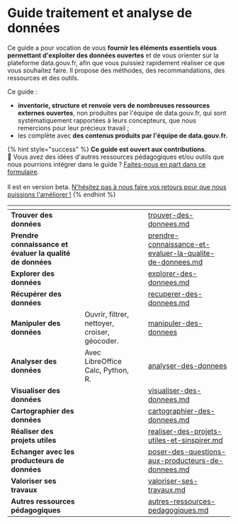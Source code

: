 # Guide traitement et analyse de données

Ce guide a pour vocation de vous **fournir les éléments essentiels vous permettant d'exploiter des données ouvertes** et de vous orienter sur la plateforme data.gouv.fr, afin que vous puissiez rapidement réaliser ce que vous souhaitez faire. Il propose des méthodes, des recommandations, des ressources et des outils.

Ce guide :&#x20;

* **inventorie, structure et renvoie vers de nombreuses ressources externes ouvertes**, non produites par l'équipe de data.gouv.fr, qui sont systématiquement rapportées à leurs concepteurs, que nous remercions pour leur précieux travail ;&#x20;
* les complète avec **des contenus produits par l'équipe de data.gouv.fr.**

{% hint style="success" %}
**Ce guide est ouvert aux contributions**.\
💌 Vous avez des idées d'autres ressources pédagogiques et/ou outils que nous pourrions intégrer dans le guide ? [Faites-nous en part dans ce formulaire](https://tally.so/r/wgZz4l).\
\
Il est en version beta. [N'hésitez pas à nous faire vos retours pour que nous puissions l'améliorer !](https://tally.so/r/wQY4X1)
{% endhint %}

<table data-view="cards"><thead><tr><th></th><th></th><th></th><th data-hidden data-card-target data-type="content-ref"></th></tr></thead><tbody><tr><td><strong>Trouver des données</strong></td><td></td><td></td><td><a href="trouver-des-donnees.md">trouver-des-donnees.md</a></td></tr><tr><td><strong>Prendre connaissance et évaluer la qualité de données</strong></td><td></td><td></td><td><a href="prendre-connaissance-et-evaluer-la-qualite-de-donnees.md">prendre-connaissance-et-evaluer-la-qualite-de-donnees.md</a></td></tr><tr><td><strong>Explorer des données</strong></td><td></td><td></td><td><a href="explorer-des-donnees.md">explorer-des-donnees.md</a></td></tr><tr><td><strong>Récupérer des données</strong></td><td></td><td></td><td><a href="recuperer-des-donnees.md">recuperer-des-donnees.md</a></td></tr><tr><td><strong>Manipuler des données</strong></td><td>Ouvrir, filtrer, nettoyer, croiser, géocoder.</td><td></td><td><a href="manipuler-des-donnees/">manipuler-des-donnees</a></td></tr><tr><td><strong>Analyser des données</strong></td><td>Avec LibreOffice Calc, Python, R.</td><td></td><td><a href="analyser-des-donnees/">analyser-des-donnees</a></td></tr><tr><td><strong>Visualiser des données</strong></td><td></td><td></td><td><a href="visualiser-des-donnees.md">visualiser-des-donnees.md</a></td></tr><tr><td><strong>Cartographier des données</strong></td><td></td><td></td><td><a href="cartographier-des-donnees.md">cartographier-des-donnees.md</a></td></tr><tr><td><strong>Réaliser des projets utiles</strong></td><td></td><td></td><td><a href="realiser-des-projets-utiles-et-sinspirer.md">realiser-des-projets-utiles-et-sinspirer.md</a></td></tr><tr><td><strong>Echanger avec les producteurs de données</strong></td><td></td><td></td><td><a href="poser-des-questions-aux-producteurs-de-donnees.md">poser-des-questions-aux-producteurs-de-donnees.md</a></td></tr><tr><td><strong>Valoriser ses travaux</strong></td><td></td><td></td><td><a href="valoriser-ses-travaux.md">valoriser-ses-travaux.md</a></td></tr><tr><td><strong>Autres ressources pédagogiques</strong></td><td></td><td></td><td><a href="autres-ressources-pedagogiques.md">autres-ressources-pedagogiques.md</a></td></tr></tbody></table>
